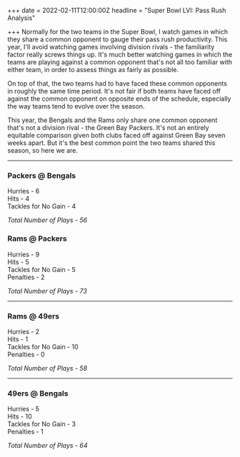 +++
date = 2022-02-11T12:00:00Z
headline = "Super Bowl LVI: Pass Rush Analysis"

+++
Normally for the two teams in the Super Bowl, I watch games in which they share a common opponent to gauge their pass rush productivity. This year, I'll avoid watching games involving division rivals - the familiarity factor really screws things up. It's much better watching games in which the teams are playing against a common opponent that's not all too familiar with either team, in order to assess things as fairly as possible.

On top of that, the two teams had to have faced these common opponents in roughly the same time period. It's not fair if both teams have faced off against the common opponent on opposite ends of the schedule, especially the way teams tend to evolve over the season.

This year, the Bengals and the Rams only share one common opponent that's not a division rival - the Green Bay Packers. It's not an entirely equitable comparison given both clubs faced off against Green Bay seven weeks apart. But it's the best common point the two teams shared this season, so here we are.

***

### Packers @ Bengals

Hurries - 6  
Hits - 4  
Tackles for No Gain - 4

_Total Number of Plays - 56_

### Rams @ Packers

Hurries - 9  
Hits - 5  
Tackles for No Gain - 5  
Penalties - 2

_Total Number of Plays - 73_

***

### Rams @ 49ers

Hurries - 2  
Hits - 1  
Tackles for No Gain - 10  
Penalties - 0

_Total Number of Plays - 58_

***

### 49ers @ Bengals

Hurries - 5  
Hits - 10  
Tackles for No Gain - 3  
Penalties - 1

_Total Number of Plays - 64_